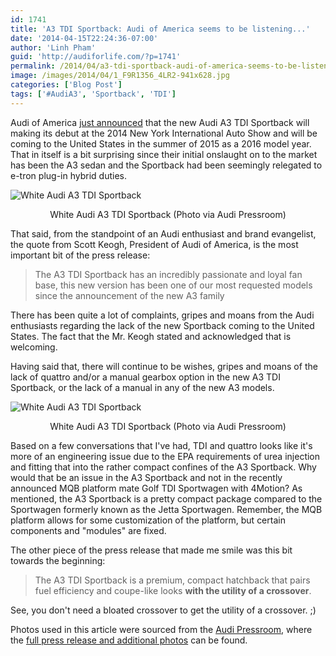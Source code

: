 ```yaml
---
id: 1741
title: 'A3 TDI Sportback: Audi of America seems to be listening...'
date: '2014-04-15T22:24:36-07:00'
author: 'Linh Pham'
guid: 'http://audiforlife.com/?p=1741'
permalink: /2014/04/a3-tdi-sportback-audi-of-america-seems-to-be-listening/
image: /images/2014/04/1_F9R1356_4LR2-941x628.jpg
categories: ['Blog Post']
tags: ['#AudiA3', 'Sportback', 'TDI']
---
```


Audi of America [just announced](http://www.audiusanews.com/pressrelease/3728/1/audi-introduces-all-new-audi-a3-tdi-sportback) that the new Audi A3 TDI Sportback will making its debut at the 2014 New York International Auto Show and will be coming to the United States in the summer of 2015 as a 2016 model year. That in itself is a bit surprising since their initial onslaught on to the market has been the A3 sedan and the Sportback had been seemingly relegated to e-tron plug-in hybrid duties.

![White Audi A3 TDI Sportback](/images/2014/04/1_F9R1356_4LR2.jpg)
<center>White Audi A3 TDI Sportback (Photo via Audi Pressroom)</center>

That said, from the standpoint of an Audi enthusiast and brand evangelist, the quote from Scott Keogh, President of Audi of America, is the most important bit of the press release:

> The A3 TDI Sportback has an incredibly passionate and loyal fan base, this new version has been one of our most requested models since the announcement of the new A3 family

There has been quite a lot of complaints, gripes and moans from the Audi enthusiasts regarding the lack of the new Sportback coming to the United States. The fact that the Mr. Keogh stated and acknowledged that is welcoming.

Having said that, there will continue to be wishes, gripes and moans of the lack of quattro and/or a manual gearbox option in the new A3 TDI Sportback, or the lack of a manual in any of the new A3 models.

![White Audi A3 TDI Sportback](/images/2014/04/2_A305_4LR.jpg)
<center>White Audi A3 TDI Sportback (Photo via Audi Pressroom)</center>

Based on a few conversations that I've had, TDI and quattro looks like it's more of an engineering issue due to the EPA requirements of urea injection and fitting that into the rather compact confines of the A3 Sportback. Why would that be an issue in the A3 Sportback and not in the recently announced MQB platform mate Golf TDI Sportwagen with 4Motion? As mentioned, the A3 Sportback is a pretty compact package compared to the Sportwagen formerly known as the Jetta Sportwagen. Remember, the MQB platform allows for some customization of the platform, but certain components and "modules" are fixed.

The other piece of the press release that made me smile was this bit towards the beginning:

> The A3 TDI Sportback is a premium, compact hatchback that pairs fuel efficiency and coupe-like looks **with the utility of a crossover**.

See, you don't need a bloated crossover to get the utility of a crossover. ;)

Photos used in this article were sourced from the [Audi Pressroom](http://www.audiusanews.com/), where the [full press release and additional photos](http://www.audiusanews.com/pressrelease/3728/1/audi-introduces-all-new-audi-a3-tdi-sportback) can be found.
